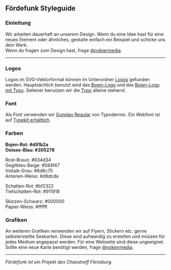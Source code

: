 ## Fördefunk Styleguide

### Einleitung
Wir arbeiten dauerhaft an unserem Design. Wenn du eine Idee hast für eine neues Element oder ähnliches, gestalte einfach ein Beispiel und schicke uns dein Werk.  
Wenn du fragen zum Design hast, frage [@roikiermedia](http://twitter.com/roikiermedia).

---

### Logos
Logos im SVG-Vektorformat können im Unterordner [Logos](./logos/) gefunden werden. Hauptsächlich benutzt wird das [Bojen-Logo](./logos/foerdefunk-logo-boje.svg) und das [Bojen-Logo mit Typo](./logos/foerdefunk-logo-bojetypo.svg). Seltener benutzen wir die [Typo](./logos/foerdefunk-logo-typo.svg) alleine stehend.

### Font
Als Font verwenden wir [Gunplay Regular](https://www.myfonts.com/fonts/typodermic/gunplay/) von Typodermic. Ein Webfont ist auf [Typekit erhältlich](https://typekit.com/fonts/gunplay).

### Farben
**Bojen-Rot: #d91b2a**  
**Ostsee-Blau: #305278**  

Rost-Braun: #634d34  
Gegilbtes-Beige: #584f47  
Voltaik-Grau: #6d6c75  
Antenen-Weiss: #d9dcda

Schatten-Rot: #bf2322  
Tiefschatten-Rot: #911918  

Skizzen-Schwarz: #000000  
Papier-Weiss: #ffffff

### Grafiken
An weiteren Grafiken verwenden wir auf Flyern, Stickern etc. gerne selbsterstellte Seekarten. Diese sind aufwendig zu erstellen und müssen für jedes Medium angepasst werden. Für eine Webseite sind diese ungeeignet. Sollte eine neue Karte benötigt werden, frage [@roikiermedia](http://Twitter.com/roikiermedia).

---
*Fördefunk ist ein Projekt des Chaostreff Flensburg.*
